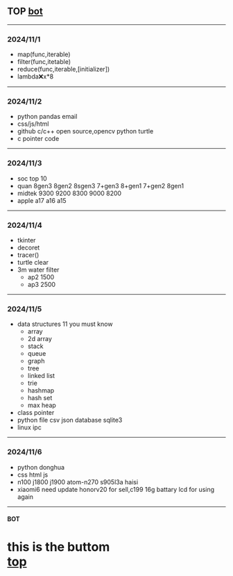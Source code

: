 ## TOP [bot](#bot)
---
### 2024/11/1
- map(func,iterable)
- filter(func,itetable)
- reduce(func,iterable,[initializer])
- lambda:x:x*8
---
### 2024/11/2
- python pandas email
- css/js/html 
- github c/c++ open source,opencv python turtle
- c pointer code
---
### 2024/11/3
- soc top 10
- quan  8gen3 8gen2 8sgen3 7+gen3 8+gen1 7+gen2 8gen1
- midtek 9300 9200         8300 9000                  8200
- apple a17   a16          a15
---
### 2024/11/4
- tkinter
- decoret
- tracer()
- turtle clear 
- 3m water filter
	- ap2 1500
    - ap3 2500
---
### 2024/11/5
- data structures 11 you must know
	 - array
     - 2d array
     - stack
     - queue
     - graph
     - tree
	 - linked list
     - trie
     - hashmap
     - hash set
     - max heap
- class pointer 
- python file csv json database sqlite3
- linux ipc 
---
### 2024/11/6
- python donghua
- css html js
- n100 j1800 j1900 atom-n270 s905l3a haisi
- xiaomi6 need update honorv20 for sell,c199 16g battary lcd for using again
---
#### BOT    
this is the buttom   
[top](#top)
===========
